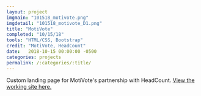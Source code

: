 ```yaml
---
layout: project
imgmain: "101518_motivote.png"
imgdetail: "101518_motivote_D1.png"
title: "MotiVote"
completed: "10/15/18"
tools: "HTML/CSS, Bootstrap"
credit: "MotiVote, HeadCount"
date:   2018-10-15 00:00:00 -0500
categories: projects
permalink: /:categories/:title/
---
```

Custom landing page for MotiVote's partnership with HeadCount. <a href="http://www.motivote.com/headcount/">View the working site here.</a>